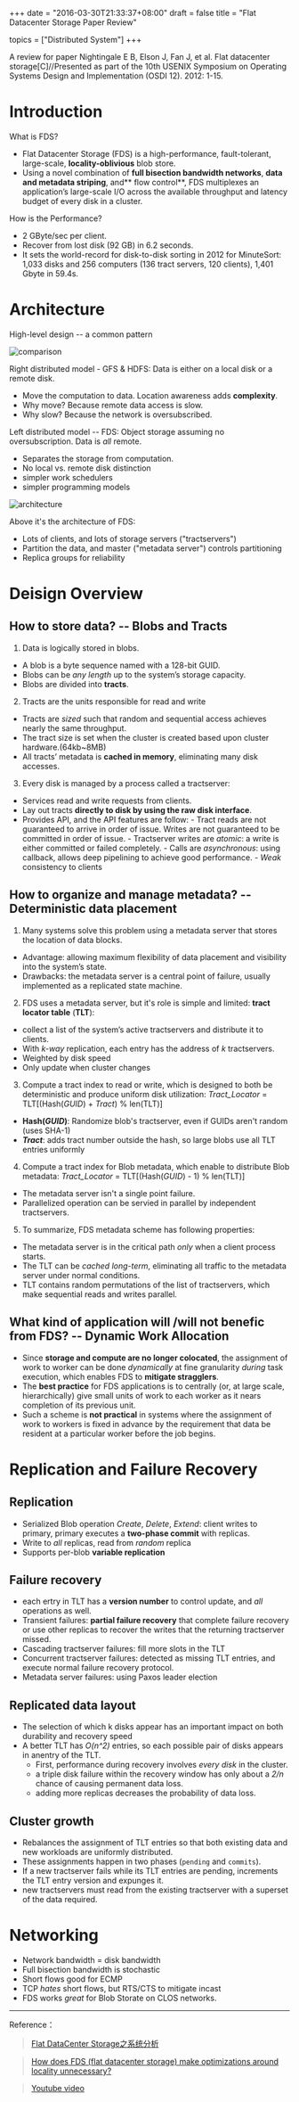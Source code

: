 +++
date = "2016-03-30T21:33:37+08:00"
draft = false
title = "Flat Datacenter Storage Paper Review"

topics = ["Distributed System"]
+++

A review for paper Nightingale E B, Elson J, Fan J, et al. Flat datacenter storage[C]//Presented as part of the 10th USENIX Symposium on Operating Systems Design and Implementation (OSDI 12). 2012: 1-15.

# Introduction #
What is FDS?

- Flat Datacenter Storage (FDS) is a high-performance, fault-tolerant, large-scale, **locality-oblivious** blob store.
- Using a novel combination of **full bisection bandwidth networks**, **data and metadata striping**, and** flow control**, FDS multiplexes an application’s large-scale I/O across the available throughput and latency budget of every disk in a cluster.

How is the Performance?

- 2 GByte/sec per client.
- Recover from lost disk (92 GB) in 6.2 seconds.
- It sets the world-record for disk-to-disk sorting in 2012 for MinuteSort: 1,033 disks and 256 computers (136 tract servers, 120 clients), 1,401 Gbyte in 59.4s.

# Architecture #
High-level design -- a common pattern

![comparison](http://7vij5d.com1.z0.glb.clouddn.com/fds-flat.png)

Right distributed model - GFS & HDFS: Data is either on a local disk or a remote disk.

- Move the computation to data. Location awareness adds **complexity**.
- Why move? Because remote data access is slow.
- Why slow? Because the network is oversubscribed.

Left distributed model -- FDS: Object storage assuming no oversubscription. Data is *all* remote.

- Separates the storage from computation.
- No local vs. remote disk distinction
- simpler work schedulers
- simpler programming models

![architecture](http://7vij5d.com1.z0.glb.clouddn.com/fds-architectures.png)

Above it's the architecture of FDS:

- Lots of clients, and lots of storage servers ("tractservers")
- Partition the data, and master ("metadata server") controls partitioning
- Replica groups for reliability
 
# Deisign Overview #
## How to store data? -- Blobs and Tracts ##

1. Data is logically stored in blobs.
 - A blob is a byte sequence named with a 128-bit GUID.
 - Blobs can be *any length* up to the system’s storage capacity.
 - Blobs are divided into **tracts**.

2. Tracts are the units responsible for read and write
 - Tracts are *sized* such that random and sequential access achieves nearly the same throughput. 
 - The tract size is set when the cluster is created based upon cluster hardware.(64kb~8MB)
 - All tracts’ metadata is **cached in memory**, eliminating many disk accesses.
 
3. Every disk is managed by a process called a tractserver:
 - Services read and write requests from clients.
 - Lay out tracts **directly to disk by using the raw disk interface**.
 - Provides API, and the API features are follow:
        - Tract reads are not guaranteed to arrive in order of issue. Writes are not guaranteed to be committed in   order of issue.
        - Tractserver writes are *atomic*: a write is either committed or failed completely.
        - Calls are *asynchronous*: using callback, allows deep pipelining to achieve good performance.
        - *Weak* consistency to clients

## How to organize and manage metadata? -- Deterministic data placement ##

1. Many systems solve this problem using a metadata server that stores the location of data blocks.
 - Advantage: allowing maximum flexibility of data placement and visibility into the system’s state.
 - Drawbacks: the metadata server is a central point of failure, usually implemented as a replicated state machine.

2. FDS uses a metadata server, but it's role is simple and limited:  **tract locator table** (**TLT**):
 - collect a list of the system’s active tractservers and distribute it to clients.
 - With *k-way* replication, each entry has the address of *k* tractservers.
 - Weighted by disk speed
 - Only update when cluster changes

3. Compute a tract index to read or write, which is designed to both be deterministic and produce uniform disk utilization: *Tract_Locator* = TLT[(Hash(*GUID*) + *Tract*) % len(TLT)]
 - **Hash(*GUID*)**: Randomize blob's tractserver, even if GUIDs aren't random (uses SHA-1)
 - ***Tract***: adds tract number outside the hash, so large blobs use all TLT entries uniformly

4. Compute a tract index for Blob metadata, which enable to distribute Blob metadata: *Tract_Locator* = TLT[(Hash(*GUID*) - 1) % len(TLT)]
 - The metadata server isn't a single point failure.
 - Parallelized operation can be servied in parallel by independent tractservers.

5. To summarize, FDS metadata scheme has following properties:
 - The metadata server is in the critical path *only* when a client process starts.
 - The TLT can be *cached long-term*, eliminating all traffic to the metadata server under normal conditions.
 - TLT contains random permutations of the list of tractservers, which make sequential reads and writes parallel.
 
## What kind of application will /will not benefic from FDS? -- Dynamic Work Allocation ##

 - Since **storage and compute are no longer colocated**, the assignment of work to worker can be done *dynamically* at fine granularity *during* task execution, which enables FDS to **mitigate stragglers**.
 - The **best practice** for FDS applications is to centrally (or, at large scale, hierarchically) give small units of work to each worker as it nears completion of its previous unit.
 - Such a scheme is **not practical** in systems where the assignment of work to workers is fixed in advance by the requirement that data be resident at a particular worker before the job begins.

# Replication and Failure Recovery #
## Replication ##

- Serialized Blob operation *Create*, *Delete*, *Extend*: client writes to primary, primary executes a **two-phase commit** with replicas.
- Write to *all* replicas, read from *random* replica
- Supports per-blob **variable replication**

## Failure recovery ##

- each ertry in TLT has a **version number** to control update, and *all* operations as well.
- Transient failures: **partial failure recovery** that complete failure recovery or use other replicas to recover the writes that the returning tractserver missed.
- Cascading tractserver failures: fill more slots in the TLT
- Concurrent tractserver failures: detected as missing TLT entries, and execute normal failure recovery protocol.
- Metadata server failures: using Paxos leader election

## Replicated data layout ##

- The selection of which k disks appear has an important impact on both durability and recovery speed
- A better TLT has *O(n^2)* entries, so each possible pair of disks appears in anentry of the TLT.
    - First, performance during recovery involves *every disk* in the cluster.
    - a triple disk failure within the recovery window has only about a *2/n* chance of causing permanent data loss.
    - adding more replicas decreases the probability of data loss.

## Cluster growth ##

- Rebalances the assignment of TLT entries so that both existing data and new workloads are uniformly distributed.
- These assignments happen in two phases (`pending` and `commits`).
- If a new tractserver fails while its TLT entries are pending, increments the TLT entry version and expunges it.
- new tractservers must read from the existing tractserver with a superset of the data required.

# Networking #

- Network bandwidth = disk bandwidth
- Full bisection bandwidth is stochastic
- Short flows good for ECMP
- TCP *hates* short flows, but RTS/CTS to mitigate incast
- FDS works *great* for Blob Storate on CLOS networks.

----------
Reference：

> [Flat DataCenter Storage之系统分析](http://www.binospace.com/index.php/flat-datacenter-storage-system-analysis/)

> [How does FDS (flat datacenter storage) make optimizations around locality unnecessary?](http://cs.stackexchange.com/questions/23163/how-does-fds-flat-datacenter-storage-make-optimizations-around-locality-unnece)

> [Youtube video](https://www.youtube.com/watch?v=YbOjxCxtMpU)